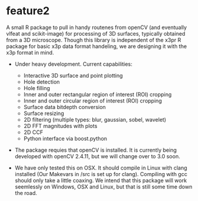 # feature2 

A small R package to pull in handy routenes from openCV (and eventually vlfeat and scikit-image) for processing of 3D surfaces, typically obtained from a 3D microscope. Though this library is independent of the x3pr R package for basic x3p data format handeling, we are designing it with the x3p format in mind. 

* Under heavy development. Current capabilities:
  * Interactive 3D surface and point plotting
  * Hole detection
  * Hole filling
  * Inner and outer rectangular region of interest (ROI) cropping
  * Inner and outer circular region of interest (ROI) cropping
  * Surface data bitdepth conversion
  * Surface resizing
  * 2D filtering (multiple types: blur, gaussian, sobel, wavelet)
  * 2D FFT magnitudes with plots
  * 2D CCF
  * Python interface via boost.python

* The package requies that openCV is installed. It is currently being developed with openCV 2.4.11, but we will change over to 3.0 soon.

* We have only tested this on OSX. It should compile in Linux with clang installed (Our Makevars in /src is set up for clang). Compiling with gcc should only take a little coaxing. We intend that this package will work seemlessly on Windows, OSX and Linux, but that is still some time down the road.
